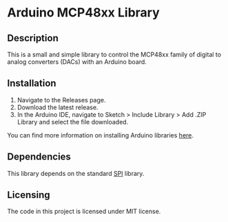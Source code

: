 # Arduino MCP48xx Library


## Description
This is a small and simple library to control the MCP48xx family of digital to analog converters (DACs) with an Arduino board.


## Installation

1. Navigate to the Releases page.
2. Download the latest release.
3. In the Arduino IDE, navigate to Sketch > Include Library > Add .ZIP Library and select the file downloaded.

You can find more information on installing Arduino libraries [here](https://www.arduino.cc/en/Guide/Libraries).


## Dependencies

This library depends on the standard [SPI](https://www.arduino.cc/en/Reference/SPI) library.


## Licensing
The code in this project is licensed under MIT license.